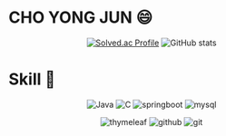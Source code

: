 # CHO YONG JUN 😄
<!--
**yooongjun/yooongjun** is a ✨ _special_ ✨ repository because its `README.md` (this file) appears on your GitHub profile.

Here are some ideas to get you started:

- 🔭 I’m currently working on ...
- 🌱 I’m currently learning ...
- 👯 I’m looking to collaborate on ...
- 🤔 I’m looking for help with ...
- 💬 Ask me about ...
- 📫 How to reach me: ...
- 😄 Pronouns: ...
- ⚡ Fun fact: ...
-->

<!-- 백준 -->
<div align="center">

 [![Solved.ac Profile](http://mazassumnida.wtf/api/v2/generate_badge?boj=as2680)](https://solved.ac/as2680/)
 ![GitHub stats](https://github-readme-stats.vercel.app/api?username=yooongjun&show_icons=true&theme=dark ) 

</div>
  
# Skill 💪

<div align="center">

![Java](https://img.shields.io/badge/Java-007396.svg?&style=for-the-badge&logo=Java&logoColor=white)
![C](https://img.shields.io/badge/c-A8B9CC?&style=for-the-badge&logo=c%2B%2B&logoColor=white)
![springboot](https://img.shields.io/badge/springboot-6DB33F?style=for-the-badge&logo=spring&logoColor=white)
![mysql](https://img.shields.io/badge/mysql-4479A1?style=for-the-badge&logo=mysql&logoColor=white)

![thymeleaf](https://img.shields.io/badge/thymeleaf-0050F?style=for-the-badge&logo=bootstrap&logoColor=white)
![github](https://img.shields.io/badge/github-181717?style=for-the-badge&logo=github&logoColor=white)
![git](https://img.shields.io/badge/git-F05032?style=for-the-badge&logo=git&logoColor=white)

</div>

 
